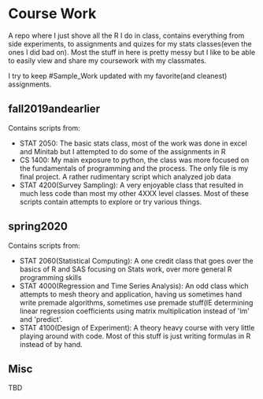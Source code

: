 # Course Work

A repo where I just shove all the R I do in class, contains everything from side experiments, to assignments and quizes for my stats classes(even the ones I did bad on). Most the stuff in here is pretty messy but I like to be able to easily view and share my coursework with my classmates. 

I try to keep #Sample_Work updated with my favorite(and cleanest) assignments.


## fall2019andearlier

Contains scripts from:
- STAT 2050: The basic stats class, most of the work was done in excel and Minitab but I attempted to do some of the assignments in R
- CS 1400: My main exposure to python, the class was more focused on the fundamentals of programming and the process. The only file is my final project. A rather rudimentary script which analyzed job data
- STAT 4200(Survey Sampling): A very enjoyable class that resulted in much less code than most my other 4XXX level classes. Most of these scripts contain attempts to explore or try various things.

## spring2020

Contains scripts from:
- STAT 2060(Statistical Computing): A one credit class that goes over the basics of R and SAS focusing on Stats work, over more general R programming skills
- STAT 4000(Regression and Time Series Analysis): An odd class which attempts to mesh theory and application, having us sometimes hand write premade algorithms, sometimes use premade stuff(IE determining linear regression coefficients using matrix multiplication instead of 'lm' and 'predict'.
- STAT 4100(Design of Experiment): A theory heavy course with very little playing around with code. Most of this stuff is just writing formulas in R instead of by hand.

## Misc
TBD
